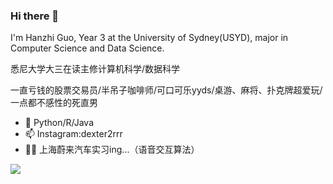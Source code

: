 ### Hi there 👋

I'm Hanzhi Guo, Year 3 at the University of Sydney(USYD), major in Computer Science and Data Science. 

悉尼大学大三在读主修计算机科学/数据科学 

一直亏钱的股票交易员/半吊子咖啡师/可口可乐yyds/桌游、麻将、扑克牌超爱玩/一点都不感性的死直男

- 🌱 Python/R/Java
- 📫 Instagram:dexter2rrr 
- 👨‍🔬 上海蔚来汽车实习ing...（语音交互算法）

![](https://github-readme-stats.vercel.app/api?username=Gary0232)
